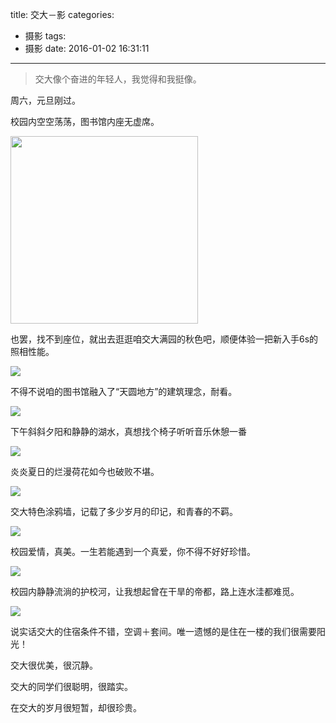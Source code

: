 title: 交大－影
categories:
  - 摄影
tags:
  - 摄影
date: 2016-01-02 16:31:11
---
> 交大像个奋进的年轻人，我觉得和我挺像。

<!-- more -->
周六，元旦刚过。

校园内空空荡荡，图书馆内座无虚席。

<img src="http://wingjay.com/img/交大－影/library.jpg" width="300">

也罢，找不到座位，就出去逛逛咱交大满园的秋色吧，顺便体验一把新入手6s的照相性能。


![](/img/交大－影/library_outside.jpg)

不得不说咱的图书馆融入了“天圆地方”的建筑理念，耐看。


![](/img/交大－影/laker.jpg)

下午斜斜夕阳和静静的湖水，真想找个椅子听听音乐休憩一番

![](/img/交大－影/hehua.jpg)

炎炎夏日的烂漫荷花如今也破败不堪。

![](/img/交大－影/tuya.jpg)

交大特色涂鸦墙，记载了多少岁月的印记，和青春的不羁。

![](/img/交大－影/love.jpg)

校园爱情，真美。一生若能遇到一个真爱，你不得不好好珍惜。

![](/img/交大－影/huxiaohe.jpg)

校园内静静流淌的护校河，让我想起曾在干旱的帝都，路上连水洼都难觅。

![](/img/交大－影/dom.jpg)

说实话交大的住宿条件不错，空调＋套间。唯一遗憾的是住在一楼的我们很需要阳光！

交大很优美，很沉静。

交大的同学们很聪明，很踏实。

在交大的岁月很短暂，却很珍贵。
